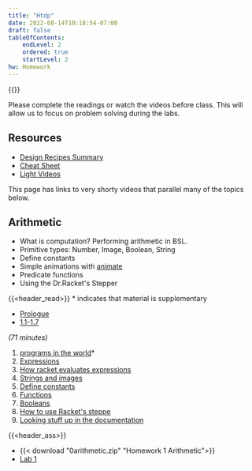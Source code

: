 ```yaml
---
title: "Htdp"
date: 2022-08-14T10:18:54-07:00
draft: false
tableOfContents:
    endLevel: 2
    ordered: true
    startLevel: 2
hw: Homework
---
```




{{<toc>}}

Please complete the readings or watch the videos before class.
This will allow us to focus on problem solving during the labs.

## Resources

- [Design Recipes Summary](https://courses.edx.org/courses/course-v1:UBCx+SPD1x+2T2016/77860a93562d40bda45e452ea064998b/)
- [Cheat Sheet](https://s3.amazonaws.com/edx-course-spdx-kiczales/HTC/recipe-checklist.pdf)
- [Light Videos](http://www.cs.utah.edu/~mflatt/htdp-lite/)


This page has links to very shorty videos that parallel many of the topics below.



## Arithmetic
- What is computation? Performing arithmetic in BSL.
- Primitive types: Number, Image, Boolean, String
- Define constants
- Simple animations with [animate](https://docs.racket-lang.org/teachpack/2htdpuniverse.html#%28def._%28%28lib._2htdp%2Funiverse..rkt%29._animate%29%29)
- Predicate functions
- Using the Dr.Racket's Stepper

{{<header_read>}}
\*  indicates that material is supplementary  

- [Prologue](https://htdp.org/2022-8-7/Book/part_prologue.html)
- [1.1-1.7](https://htdp.org/2022-8-7/Book/part_one.html#%28part._ch~3abasic-arithmetic%29)


*(71 minutes)*

1. [programs in the world](https://www.youtube.com/watch?v=dJbpHukiQ7I&t=1s&ab_channel=SystematicProgramDesign)\*
3. [Expressions](https://www.youtube.com/watch?v=6wABnrIFZmQ&list=PL6NenTZG6Krqu5RRQi3TUGc605rrGGGWw&index=4&ab_channel=SystematicProgramDesign)
4. [How racket evaluates expressions](https://www.youtube.com/watch?v=4wUiCxxCc68&list=PL6NenTZG6Krqu5RRQi3TUGc605rrGGGWw&index=5&ab_channel=SystematicProgramDesign)
5. [Strings and images](https://www.youtube.com/watch?v=wYyKnPA5fSI&list=PL6NenTZG6Krqu5RRQi3TUGc605rrGGGWw&index=6&ab_channel=SystematicProgramDesign)
6. [Define constants](https://www.youtube.com/watch?v=KoaAUyyDl4A&list=PL6NenTZG6Krqu5RRQi3TUGc605rrGGGWw&index=7&ab_channel=SystematicProgramDesign)
7. [Functions](https://www.youtube.com/watch?v=bAv-q4oXVd4&list=PL6NenTZG6Krqu5RRQi3TUGc605rrGGGWw&index=9&ab_channel=SystematicProgramDesign)
8. [Booleans](https://www.youtube.com/watch?v=G8zM3j4mg_Y&list=PL6NenTZG6Krqu5RRQi3TUGc605rrGGGWw&index=10&ab_channel=SystematicProgramDesign)
9. [How to use Racket's steppe](https://www.youtube.com/watch?v=TjrEjhnW6oc&list=PL6NenTZG6Krqu5RRQi3TUGc605rrGGGWw&index=11&ab_channel=SystematicProgramDesign)
10. [Looking stuff up in the documentation](https://www.youtube.com/watch?v=PCSlKWX1jlQ&list=PL6NenTZG6Krqu5RRQi3TUGc605rrGGGWw&index=12&ab_channel=SystematicProgramDesign)


{{<header_ass>}}
- {{< download "0arithmetic.zip" "Homework 1 Arithmetic">}}
- [Lab 1](hw1.html)